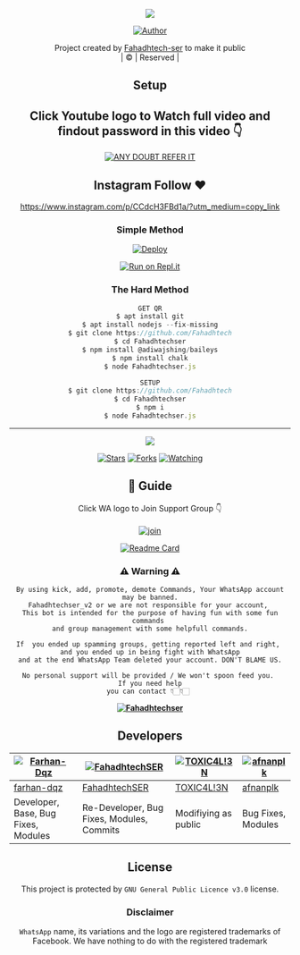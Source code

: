 <div align="center">

 </a>
</p>
<div align="center">
  <p align="center">
<img src=https://i.imgur.com/w89FHm7.jpeg>
</p>
  <p align="center">
<a href="https://github.com/Fahadhtech-ser"><img title="Author" src="https://img.shields.io/badge/Author-Fahadhtech?color=blue&style=for-the-badge&logo=whatsapp"></a>
</p>
</div>
<p align="center">
Project created by <a href="https://github.com/Fahadhtech-ser">Fahadhtech-ser</a> to make it public
    <br>
       | © |
        Reserved |
    <br> 
</p>

## Setup
<div align="center"> 


## Click Youtube logo to Watch full video and findout password in this video 👇

 [![ANY DOUBT REFER IT](https://www.linkpicture.com/q/YouTube-Logo-700x394.png)](h)


## Instagram  Follow ❤️

https://www.instagram.com/p/CCdcH3FBd1a/?utm_medium=copy_link


  ### Simple Method
  
[![Deploy](https://www.herokucdn.com/deploy/button.svg)](https://heroku.com/deploy?template=https://github.com/Fahadhtech.git)



  
[![Run on Repl.it](https://repl.it/badge/github/quiec/whatsAlfa)](https://replit.com/@Amalser/Amalser)
  
### The Hard Method
```js
GET QR
$ apt install git
$ apt install nodejs --fix-missing
$ git clone https://github.com/Fahadhtech
$ cd Fahadhtechser
$ npm install @adiwajshing/baileys
$ npm install chalk
$ node Fahadhtechser.js
```
      
```js
SETUP
$ git clone https://github.com/Fahadhtech
$ cd Fahadhtechser
$ npm i
$ node Fahadhtechser.js
```

----

  <p align="center">
  <a href="httsp://github.com/Fahadhtech">
    
<a href="https://github.com/Fahadhtech-ser/followers">
<img src="https://img.shields.io/github/repo-size/Fahadhtech?color=green&label=Repo%20total%20size&style=plastic">
<p align="center">
<a href="https://github.com/Fahadhtech-ser/followers"
<img title="Followers" src="https://img.shields.io/github/followers/Fahadhtech-ser?color=blue&style=flat-square"></a>
<a href="https://github.com/Fahadhtech/stargazers/"><img title="Stars" src="https://img.shields.io/github/stars/Fahadhtech?color=blue&style=flat-square"></a>
<a href="https://github.com/Fahadhtech/network/members"><img title="Forks" src="https://img.shields.io/github/forks/Fahadhtech?color=blue&style=flat-square"></a>
<a href="https://github.com/Fahadhtech/watchers"><img title="Watching" src="https://img.shields.io/github/watchers/Fahadhtech?label=Watchers&color=blue&style=flat-square"></a>
</p>

## 📢 Guide
Click WA logo to Join Support Group 👇
    <br>
<br>
  [![join](https://github.com/Alien-alfa/PublicBot/blob/main/wlogo.svg.png)](https://wa.me/qr/6UASBVYDHNRAB1)
  <div align="center">
       
  [![Readme Card](https://github-readme-stats.vercel.app/api/pin/?username=Fahadhtech-ser&repo=Fahadhtechser&theme=nightowl)](https://github.com/Fahadhtech)
  </div>
    
### ⚠ Warning ⚠

```
By using kick, add, promote, demote Commands, Your WhatsApp account may be banned.
Fahadhtechser_v2 or we are not responsible for your account, 
This bot is intended for the purpose of having fun with some fun commands 
and group management with some helpfull commands.

If  you ended up spamming groups, getting reported left and right, 
and you ended up in being fight with WhatsApp
and at the end WhatsApp Team deleted your account. DON'T BLAME US.

No personal support will be provided / We won't spoon feed you. 
If you need help
you can contact 👇🏻👇🏻 
```
**[![Fahadhtechser](https://www.linkpicture.com/q/WHTSPP-LOGO.png)](http://wa.me/919895828468?text=Can%20you%20help%20bro)**

## Developers
  <div align="center">
    
  [![Farhan-Dqz](https://github.com/farhan-dqz.png?size=100)](https://github.com/farhan-dqz) | [![FahadhtechSER](https://github.com/Fahadhtech-ser.png?size=100)](https://github.com/Fahadhtech-ser) |  [![TOXIC4L!3N](https://github.com/Alien-alfa.png?size=100)](https://github.com/AI-VIKI) | [![afnanplk](https://github.com/afnanplk.png?size=100)](https://github.com/afnanplk) 
----|----|----|----
[farhan-dqz](https://github.com/farhan-dqz) | [FahadhtechSER](https://github.com/Fahadhtech-ser) | [TOXIC4L!3N](https://github.com/AI-VIKI) | [afnanplk](https://github.com/afnanplk) 
Developer, Base, Bug Fixes, Modules| Re-Developer, Bug Fixes, Modules, Commits |  Modifiying  as   public | Bug Fixes, Modules 
  </div>
    


## License
This project is protected by `GNU General Public Licence v3.0` license.

### Disclaimer
`WhatsApp` name, its variations and the logo are registered trademarks of Facebook. We have nothing to do with the registered trademark
 
